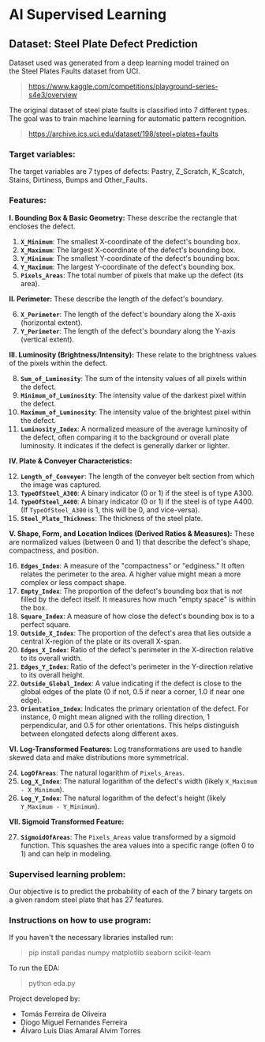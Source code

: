 # AI Supervised Learning

## Dataset: Steel Plate Defect Prediction

Dataset used was generated from a deep learning model trained on the Steel Plates Faults dataset from UCI.
> https://www.kaggle.com/competitions/playground-series-s4e3/overview

The original dataset of steel plate faults is classified into 7 different types. The goal was to train machine learning for automatic pattern recognition.
> https://archive.ics.uci.edu/dataset/198/steel+plates+faults

### Target variables:

The target variables are 7 types of defects: Pastry, Z_Scratch, K_Scatch, Stains, Dirtiness, Bumps and Other_Faults.

### Features:

**I. Bounding Box & Basic Geometry:**
These describe the rectangle that encloses the defect.

1.  **`X_Minimum`**: The smallest X-coordinate of the defect's bounding box.
2.  **`X_Maximum`**: The largest X-coordinate of the defect's bounding box.
3.  **`Y_Minimum`**: The smallest Y-coordinate of the defect's bounding box.
4.  **`Y_Maximum`**: The largest Y-coordinate of the defect's bounding box.
5.  **`Pixels_Areas`**: The total number of pixels that make up the defect (its area).

**II. Perimeter:**
These describe the length of the defect's boundary.

6.  **`X_Perimeter`**: The length of the defect's boundary along the X-axis (horizontal extent).
7.  **`Y_Perimeter`**: The length of the defect's boundary along the Y-axis (vertical extent).

**III. Luminosity (Brightness/Intensity):**
These relate to the brightness values of the pixels within the defect.

8.  **`Sum_of_Luminosity`**: The sum of the intensity values of all pixels within the defect.
9.  **`Minimum_of_Luminosity`**: The intensity value of the darkest pixel within the defect.
10. **`Maximum_of_Luminosity`**: The intensity value of the brightest pixel within the defect.
11. **`Luminosity_Index`**: A normalized measure of the average luminosity of the defect, often comparing it to the background or overall plate luminosity. It indicates if the defect is generally darker or lighter.

**IV. Plate & Conveyer Characteristics:**

12. **`Length_of_Conveyer`**: The length of the conveyer belt section from which the image was captured.
13. **`TypeOfSteel_A300`**: A binary indicator (0 or 1) if the steel is of type A300.
14. **`TypeOfSteel_A400`**: A binary indicator (0 or 1) if the steel is of type A400. (If `TypeOfSteel_A300` is 1, this will be 0, and vice-versa).
15. **`Steel_Plate_Thickness`**: The thickness of the steel plate.

**V. Shape, Form, and Location Indices (Derived Ratios & Measures):**
These are normalized values (between 0 and 1) that describe the defect's shape, compactness, and position.

16. **`Edges_Index`**: A measure of the "compactness" or "edginess." It often relates the perimeter to the area. A higher value might mean a more complex or less compact shape.
17. **`Empty_Index`**: The proportion of the defect's bounding box that is *not* filled by the defect itself. It measures how much "empty space" is within the box.
18. **`Square_Index`**: A measure of how close the defect's bounding box is to a perfect square.
19. **`Outside_X_Index`**: The proportion of the defect's area that lies outside a central X-region of the plate or its overall X-span.
20. **`Edges_X_Index`**: Ratio of the defect's perimeter in the X-direction relative to its overall width.
21. **`Edges_Y_Index`**: Ratio of the defect's perimeter in the Y-direction relative to its overall height.
22. **`Outside_Global_Index`**: A value indicating if the defect is close to the global edges of the plate (0 if not, 0.5 if near a corner, 1.0 if near one edge).
23. **`Orientation_Index`**: Indicates the primary orientation of the defect. For instance, 0 might mean aligned with the rolling direction, 1 perpendicular, and 0.5 for other orientations. This helps distinguish between elongated defects along different axes.

**VI. Log-Transformed Features:**
Log transformations are used to handle skewed data and make distributions more symmetrical.

24. **`LogOfAreas`**: The natural logarithm of `Pixels_Areas`.
25. **`Log_X_Index`**: The natural logarithm of the defect's width (likely `X_Maximum - X_Minimum`).
26. **`Log_Y_Index`**: The natural logarithm of the defect's height (likely `Y_Maximum - Y_Minimum`).

**VII. Sigmoid Transformed Feature:**

27. **`SigmoidOfAreas`**: The `Pixels_Areas` value transformed by a sigmoid function. This squashes the area values into a specific range (often 0 to 1) and can help in modeling.

### Supervised learning problem:

Our objective is to predict the probability of each of the 7 binary targets on a given random steel plate that has 27 features.

### Instructions on how to use program:

If you haven't the necessary libraries installed run:
> pip install pandas numpy matplotlib seaborn scikit-learn

To run the EDA:
> python eda.py

Project developed by:
- Tomás Ferreira de Oliveira
- Diogo Miguel Fernandes Ferreira
- Álvaro Luís Dias Amaral Alvim Torres
